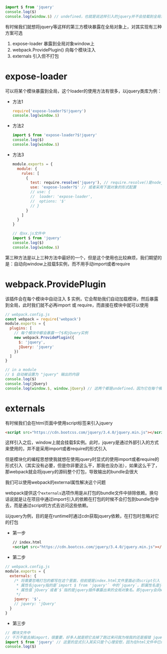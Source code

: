 ```js
import $ from 'jquery'
console.log($)
console.log(window.$) // undefined，也就是说这样引入的jquery并不会挂载到全局对象上面
```

有时候我们就想将jquery等这样的第三方模块暴露在全局对象上，对其实现有三种方案可选

1. expose-loader 暴露到全局对象window上
2. webpack.ProvidePlugin() 向每个模块注入
3. externals 引入但不打包

# expose-loader
可以将某个模块暴露到全局，这个loader的使用方法有很多，以jquery类库为例：
* 方法1
  ```js
  require('expose-loader?$!jquery')
  console.log(window.$)
  ```
* 方法2
  ```js
  import $ from 'expose-loader?$!jquery'
  console.log($)
  console.log(window.$)
  ```
* 方法3
  ```js
  module.exports = {
    module: {
      rules: [
        {
          test: require.resolve('jquery'), // require.resolve()是nodejs中require实例上面的resolve方法，这个方法是获取jquery类库的绝对路径
          use: 'expose-loader?$' // 或者采用下面对象的形式配置
          // use: {
          //  loader: 'expose-loader',
          //  options: '$'
          // }
        }
      ]
    }
  }

  // 在xx.js文件中
  import $ from 'jquery'
  console.log($)
  console.log(window.$)
  ```

第三种方法是以上三种方法中最好的一个，但是这个使用也比较麻烦，我们期望的是：自动向window上挂载$实例，而不用手动import或者require

# webpack.ProvidePlugin
该插件会在每个模块中自动注入 $ 实例，它会帮助我们自动加载模块，然后暴露到全局，此时我们就不必再import 或 require，而直接在模块中就可以使用
```js
// webpack.config.js
const webpack = require('webpack')
module.exports = {
  plugins: [
    // 每个模块中都会暴露一个$和jQuery实例
    new webpack.ProvidePlugin({
      $: 'jquery',
      jQuery: 'jquery'
    })
  ]
}
```
```js
// in a module
// $ 自动被设置为 "jquery" 输出的内容
console.log($)
console.log(jQuery)
console.log(window.$, window.jQuery) // 这两个都是undefined，因为它在每个模块中都注入了，而并不是挂载到全局对象上面
```
# externals

有时候我们会在html页面中使用script标签来引入jquery
```html
<script src="https://cdn.bootcss.com/jquery/3.4.0/jquery.min.js"></script>
```
这样引入之后，window上就会挂载$实例。此时，jquery是通过外部引入的方式来使用的，并不是采用import或者require的形式引入

但是模块化的编程思想使我就想在使用jquery时显式的使用import或者require的形式引入（其实没有必要，但是你非要这么干，那我也没办法），如果这么干了，那webpack就会将jquery的源码整个打包，导致输出的bundle会很大

我们可以使用webpack的external属性解决这个问题

webpack提供这个`externals`选项作用是从打包的bundle文件中排除依赖。换句话说就是让在项目中通过import引入的依赖在打包的时候不会打包到bundle包中去，而是通过script的方式去访问这些依赖。


以jquery为例，目的是在runtime时通过cdn获取jquery依赖，在打包时忽略对它的打包
* 第一步
  ```html
  // index.html
  <script src="https://cdn.bootcss.com/jquery/3.4.0/jquery.min.js"></script>
  ```
* 第二步
```js
// webpack.config.js
module.exports = {
  externals: {
    /* 将需要忽略打包的都写在这个里面，但前提是index.html文件里面必须script引入
     * 属性名jquery指的是`import $ from 'jquery'` 中的`jquery`，即属性名是jquery的npm包名
     * 属性值`jQuery`或者`$`指的是jquery插件暴露出来的全局对象名。即jquery会向window对象上面挂载两个实例：`window.$`和`window.jQuery`
     */
    jquery: '$',
    // jquery: 'jQuery'
  }
}
```
* 第三步
```js
// 模块文件中
// 千万不能去掉import，很重要，好多人就是把它去掉了跑过来问我为啥我的还是报错 jquery is undefined。  
import $ from 'jquery' // 这里的显式引入其实只是个心理安慰，因为在html文件中已经引入了cdn的jquery，那么$和jQuery均会暴露在全局对象上
console.log($)
```